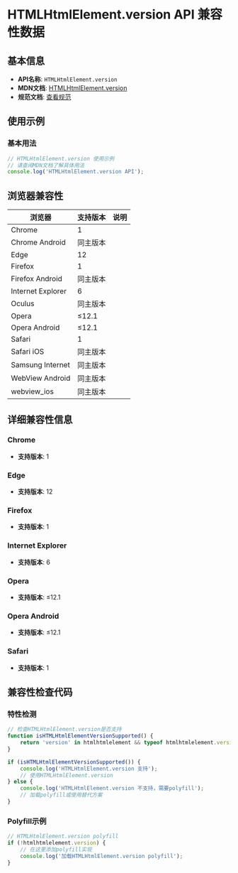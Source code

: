 # HTMLHtmlElement.version API 兼容性数据

## 基本信息

- **API名称**: `HTMLHtmlElement.version`
- **MDN文档**: [HTMLHtmlElement.version](https://developer.mozilla.org/docs/Web/API/HTMLHtmlElement/version)
- **规范文档**: [查看规范](https://html.spec.whatwg.org/multipage/obsolete.html#dom-html-version)

## 使用示例

### 基本用法

```javascript
// HTMLHtmlElement.version 使用示例
// 请查阅MDN文档了解具体用法
console.log('HTMLHtmlElement.version API');
```

## 浏览器兼容性

| 浏览器 | 支持版本 | 说明 |
|--------|----------|------|
| Chrome | 1 |  |
| Chrome Android | 同主版本 |  |
| Edge | 12 |  |
| Firefox | 1 |  |
| Firefox Android | 同主版本 |  |
| Internet Explorer | 6 |  |
| Oculus | 同主版本 |  |
| Opera | ≤12.1 |  |
| Opera Android | ≤12.1 |  |
| Safari | 1 |  |
| Safari iOS | 同主版本 |  |
| Samsung Internet | 同主版本 |  |
| WebView Android | 同主版本 |  |
| webview_ios | 同主版本 |  |

## 详细兼容性信息

### Chrome

- **支持版本**: 1

### Edge

- **支持版本**: 12

### Firefox

- **支持版本**: 1

### Internet Explorer

- **支持版本**: 6

### Opera

- **支持版本**: ≤12.1

### Opera Android

- **支持版本**: ≤12.1

### Safari

- **支持版本**: 1

## 兼容性检查代码

### 特性检测

```javascript
// 检查HTMLHtmlElement.version是否支持
function isHTMLHtmlElementVersionSupported() {
    return 'version' in htmlhtmlelement && typeof htmlhtmlelement.version === 'function';
}

if (isHTMLHtmlElementVersionSupported()) {
    console.log('HTMLHtmlElement.version 支持');
    // 使用HTMLHtmlElement.version
} else {
    console.log('HTMLHtmlElement.version 不支持，需要polyfill');
    // 加载polyfill或使用替代方案
}
```

### Polyfill示例

```javascript
// HTMLHtmlElement.version polyfill
if (!htmlhtmlelement.version) {
    // 在这里添加polyfill实现
    console.log('加载HTMLHtmlElement.version polyfill');
}
```

